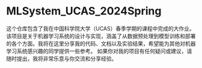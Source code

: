 # MLSystem_UCAS_2024Spring
 这个仓库包含了我在中国科学院大学（UCAS）春季学期的课程中完成的大作业。该项目是关于机器学习系统的设计与实现，涵盖了从数据预处理到模型训练和部署的各个方面。我将在这里分享我的代码、文档以及实验结果，希望能为其他对机器学习系统感兴趣的同学提供一些参考。  如果你对我的项目有任何疑问或建议，请随时提出，我将非常乐意与你交流和分享经验。
